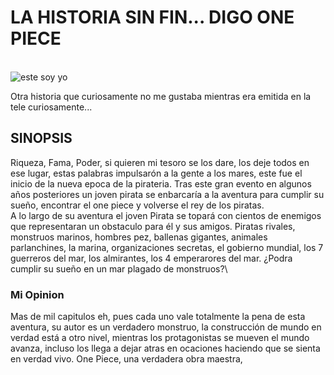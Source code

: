 # LA HISTORIA SIN FIN... DIGO ONE PIECE
\
![este soy yo](https://i.pinimg.com/originals/15/2f/f2/152ff234c84f154efcaa301fccbe393e.jpg)

Otra historia que curiosamente no me gustaba mientras era emitida en la tele curiosamente...

## SINOPSIS
Riqueza, Fama, Poder, si quieren mi tesoro se los dare, los deje todos en ese lugar, estas palabras impulsarón a la gente a los mares, este fue el inicio de la nueva epoca de la pirateria.
Tras este gran evento en algunos años posteriores un joven pirata se enbarcaría a la aventura para cumplir su sueño, encontrar el one piece y volverse el rey de los piratas. \
A lo largo de su aventura el joven Pirata se topará con cientos de enemigos que representaran un obstaculo para él y sus amigos. Piratas rivales, monstruos marinos, hombres pez, ballenas gigantes, animales parlanchines, la marina, organizaciones secretas, el gobierno mundial, los 7 guerreros del mar, los almirantes, los 4 emperarores del mar. ¿Podra cumplir su sueño en un mar plagado de monstruos?\
### Mi Opinion
Mas de mil capitulos eh, pues cada uno vale totalmente la pena de esta aventura, su autor es un verdadero monstruo, la construcción de mundo en verdad está a otro nivel, mientras los protagonistas se mueven el mundo avanza, incluso los llega a dejar atras en ocaciones haciendo que se sienta en verdad vivo. One Piece, una verdadera obra maestra,